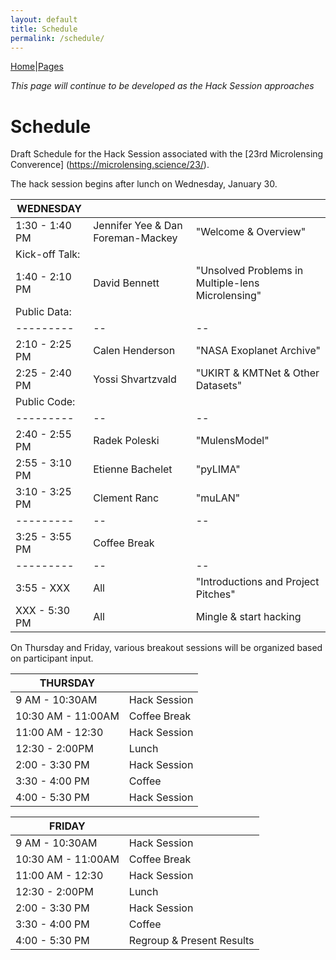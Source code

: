 ```yaml
---
layout: default
title: Schedule
permalink: /schedule/
---
```


[Home](https://ulens-hack.github.io/)|[Pages](/sitemap/)

_This page will continue to be developed as the Hack Session approaches_

# Schedule

Draft Schedule for the Hack Session associated with the [23rd
Microlensing Converence] (https://microlensing.science/23/).

The hack session begins after lunch on Wednesday, January 30.

|WEDNESDAY|||
|---------|--|--|
|1:30 - 1:40 PM| Jennifer Yee & Dan Foreman-Mackey| "Welcome & Overview"|
|Kick-off Talk:|
|1:40 - 2:10 PM| David Bennett |"Unsolved Problems in Multiple-lens Microlensing"|
|Public Data:|
|---------|--|--|
|2:10 - 2:25 PM| Calen Henderson |"NASA Exoplanet Archive"|
|2:25 - 2:40 PM| Yossi Shvartzvald |"UKIRT & KMTNet & Other Datasets"|
|Public Code:|
|---------|--|--|
|2:40 - 2:55 PM | Radek Poleski | "MulensModel" |
|2:55 - 3:10 PM | Etienne Bachelet | "pyLIMA" |
|3:10 - 3:25 PM | Clement Ranc | "muLAN" |
|---------|--|--|
|3:25 - 3:55 PM| Coffee Break| |
|---------|--|--|
|3:55 - XXX |All |"Introductions and Project Pitches"|
|XXX - 5:30 PM| All |  Mingle & start hacking |

On Thursday and Friday, various breakout sessions will be organized
based on participant input.

|THURSDAY||
|--------|--|
|9 AM - 10:30AM | Hack Session|
|10:30 AM - 11:00AM | Coffee Break|
|11:00 AM - 12:30| Hack Session|
|12:30 - 2:00PM | Lunch|
|2:00 - 3:30 PM | Hack Session|
|3:30 - 4:00 PM | Coffee|
|4:00 - 5:30 PM | Hack Session|

|FRIDAY||
|------|--|
|9 AM - 10:30AM | Hack Session|
|10:30 AM - 11:00AM | Coffee Break|
|11:00 AM - 12:30| Hack Session|
|12:30 - 2:00PM | Lunch|
|2:00 - 3:30 PM | Hack Session|
|3:30 - 4:00 PM | Coffee|
|4:00 - 5:30 PM | Regroup & Present Results|
